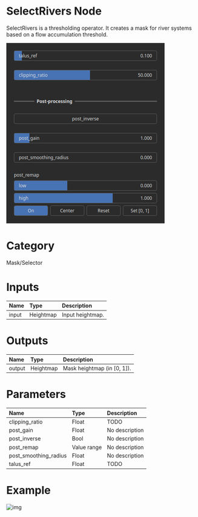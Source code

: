 
SelectRivers Node
=================


SelectRivers is a thresholding operator. It creates a mask for river systems based on a flow accumulation threshold.



![img](../../images/nodes/SelectRivers_settings.png)


# Category


Mask/Selector
# Inputs

|Name|Type|Description|
| :--- | :--- | :--- |
|input|Heightmap|Input heightmap.|

# Outputs

|Name|Type|Description|
| :--- | :--- | :--- |
|output|Heightmap|Mask heightmap (in [0, 1]).|

# Parameters

|Name|Type|Description|
| :--- | :--- | :--- |
|clipping_ratio|Float|TODO|
|post_gain|Float|No description|
|post_inverse|Bool|No description|
|post_remap|Value range|No description|
|post_smoothing_radius|Float|No description|
|talus_ref|Float|TODO|

# Example


![img](../../images/nodes/SelectRivers.png)

